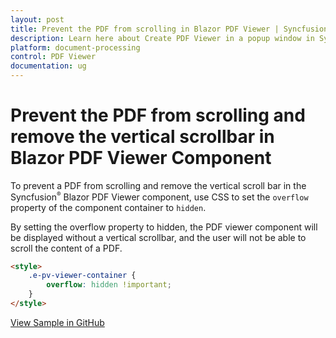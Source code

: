 ```yaml
---
layout: post
title: Prevent the PDF from scrolling in Blazor PDF Viewer | Syncfusion
description: Learn here about Create PDF Viewer in a popup window in Syncfusion Blazor PDF Viewer component and more.
platform: document-processing
control: PDF Viewer
documentation: ug
---
```


# Prevent the PDF from scrolling and remove the vertical scrollbar in Blazor PDF Viewer Component

To prevent a PDF from scrolling and remove the vertical scroll bar in the Syncfusion<sup style="font-size:70%">&reg;</sup> Blazor PDF Viewer component, use CSS to set the `overflow` property of the component container to `hidden`.

By setting the overflow property to hidden, the PDF viewer component will be displayed without a vertical scrollbar, and the user will not be able to scroll the content of a PDF.

```html
<style>
    .e-pv-viewer-container {
        overflow: hidden !important;
    }
</style>
```

[View Sample in GitHub](https://github.com/SyncfusionExamples/blazor-pdf-viewer-examples/tree/BLAZ-28848-preventScroll/Common/Prevent%20the%20PDF%20from%20scrolling)